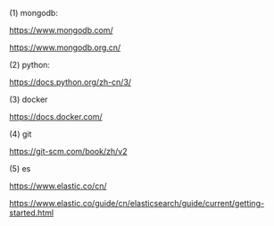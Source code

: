 
(1) mongodb:

https://www.mongodb.com/

https://www.mongodb.org.cn/

(2) python:

https://docs.python.org/zh-cn/3/

(3) docker

https://docs.docker.com/

(4) git

https://git-scm.com/book/zh/v2

(5) es

https://www.elastic.co/cn/

https://www.elastic.co/guide/cn/elasticsearch/guide/current/getting-started.html